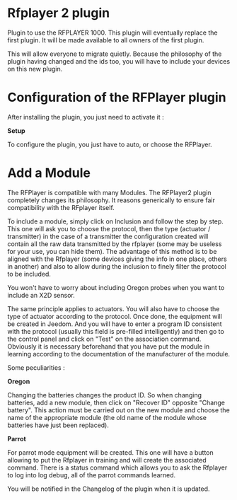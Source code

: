 # Rfplayer 2 plugin

Plugin to use the RFPLAYER 1000. This plugin will eventually replace the first plugin. It will be made available to all owners of the first plugin.

This will allow everyone to migrate quietly. Because the philosophy of the plugin having changed and the ids too, you will have to include your devices on this new plugin.

# Configuration of the RFPlayer plugin 

After installing the plugin, you just need to activate it :

**Setup**

To configure the plugin, you just have to auto, or choose the RFPlayer.

# Add a Module 

The RFPlayer is compatible with many Modules. The RFPlayer2 plugin completely changes its philosophy.
It reasons generically to ensure fair compatibility with the RFplayer itself.

To include a module, simply click on Inclusion and follow the step by step. This one will ask you to choose
the protocol, then the type (actuator / transmitter) in the case of a transmitter the configuration created will contain all the raw data transmitted by the rfplayer (some may be useless for your use, you can hide them). The advantage of this method is to be aligned with the Rfplayer (some devices giving the info in one place, others in another) and also to allow during the inclusion to finely filter the protocol to be included.

You won't have to worry about including Oregon probes when you want to include an X2D sensor.
 
The same principle applies to actuators. You will also have to choose the type of actuator according to the protocol. Once done, the equipment will be created in Jeedom. And you will have to enter a program ID consistent with the protocol (usually this field is pre-filled intelligently) and then go to the control panel and click on "Test" on the association command.
Obviously it is necessary beforehand that you have put the module in learning according to the documentation of the manufacturer of the module.
 
Some peculiarities :

**Oregon**

Changing the batteries changes the product ID. So when changing batteries, add a new module, then click on "Recover ID" opposite "Change battery". This action must be carried out on the new module and choose the name of the appropriate module (the old name of the module whose batteries have just been replaced).

**Parrot**

For parrot mode equipment will be created. This one will have a button allowing to put the Rfplayer in training and will create the associated command. There is a status command which allows you to ask the Rfplayer to log into log debug, all of the parrot commands learned.

You will be notified in the Changelog of the plugin when it is updated.
